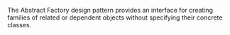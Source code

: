 The Abstract Factory design pattern provides an interface for creating families of related or dependent objects without specifying their concrete classes.